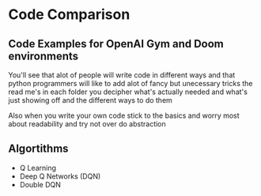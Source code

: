 # Code Comparison

## Code Examples for OpenAI Gym and Doom environments
You'll see that alot of people will write code in different ways and that python programmers will like to add alot of fancy but unecessary tricks the read me's in each folder you decipher what's actually needed and what's just showing off and the different ways to do them

Also when you write your own code stick to the basics and worry most about readability and try not over do abstraction

## Algortithms 
- Q Learning
- Deep Q Networks (DQN)
- Double DQN
